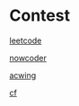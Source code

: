 # Contest
[leetcode](./leetcode/leetcode.md)

[nowcoder](./nowcoder/nowcoder.md)

[acwing](./acwing/acwing.md)

[cf](./cf/cf.md) 
